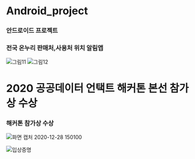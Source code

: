 # Android_project
 
### 안드로이드 프로젝트 
### 전국 온누리 판매처,사용처 위치 알림앱

![그림11](https://user-images.githubusercontent.com/37038119/110209082-dd3ba080-7ecd-11eb-9f48-54b44126502a.png)     ![그림12](https://user-images.githubusercontent.com/37038119/110209083-df9dfa80-7ecd-11eb-9ef3-270534394572.png)


# 2020 공공데이터 언택트 해커톤 본선 참가상 수상 

### 해커톤 참가상 수상


![화면 캡처 2020-12-28 150100](https://user-images.githubusercontent.com/37038119/110209013-8b931600-7ecd-11eb-9279-1cfff32a10c2.png)

![입상증명](https://user-images.githubusercontent.com/37038119/110209017-964dab00-7ecd-11eb-9a77-3ac850ff0664.png)

